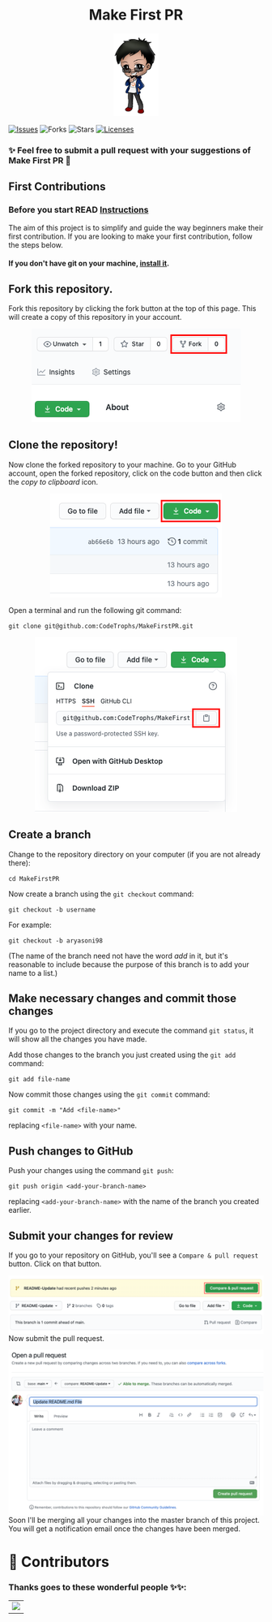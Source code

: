 <h1 align="center">Make First PR</h1>
<p align="center"> <img src="./images/makepr.png" alt="hello" width="90" /></p>

[![Issues](https://img.shields.io/github/issues/CodeTrophs/MakeFirstPR)](https://github.com/CodeTrophs/MakeFirstPR/issues)
![Forks](https://img.shields.io/github/forks/CodeTrophs/MakeFirstPR)
![Stars](https://img.shields.io/github/stars/CodeTrophs/MakeFirstPR)
[![Licenses](https://img.shields.io/github/license/CodeTrophs/MakeFirstPR)](https://github.com/CodeTrophs/MakeFirstPR/blob/main/LICENSE)

### ✨ Feel free to submit a pull request with your suggestions of Make First PR 🚀

## First Contributions

### Before you start READ [Instructions](./instructions.md)

The aim of this project is to simplify and guide the way beginners make their first contribution. If you are looking to make your first contribution, follow the steps below.

#### If you don't have git on your machine, [install it](https://help.github.com/articles/set-up-git/).

## Fork this repository.

Fork this repository by clicking the fork button at the top of this page.
This will create a copy of this repository in your account.

<p align="center"> <img src="./images/fork.png" alt="hello" /> </p>


## Clone the repository!

Now clone the forked repository to your machine. Go to your GitHub account, open the forked repository, click on the code button and then click the _copy to clipboard_ icon.

<p align="center"> <img src="./images/code.png" alt="hello" /> </p>

Open a terminal and run the following git command:

```
git clone git@github.com:CodeTrophs/MakeFirstPR.git
```

<p align="center"> <img src="./images/copy.png" alt="hello" /> </p>

## Create a branch

Change to the repository directory on your computer (if you are not already there):

```
cd MakeFirstPR
```

Now create a branch using the `git checkout` command:

```
git checkout -b username
```

For example:

```
git checkout -b aryasoni98
```

(The name of the branch need not have the word _add_ in it, but it's reasonable to include because the purpose of this branch is to add your name to a list.)

## Make necessary changes and commit those changes

If you go to the project directory and execute the command `git status`, it will show all the changes you have made.

Add those changes to the branch you just created using the `git add` command:

```
git add file-name
```

Now commit those changes using the `git commit` command:

```
git commit -m "Add <file-name>"
```

replacing `<file-name>` with your name.

## Push changes to GitHub

Push your changes using the command `git push`:

```
git push origin <add-your-branch-name>
```

replacing `<add-your-branch-name>` with the name of the branch you created earlier.


## Submit your changes for review

If you go to your repository on GitHub, you'll see a `Compare & pull request` button. Click on that button.

<img style="float: right;" src="./images/pull-request.png" alt="create a pull request" />

Now submit the pull request.

<img style="float: right;" src="./images/open-pr.png" alt="submit pull request" />

Soon I'll be merging all your changes into the master branch of this project. You will get a notification email once the changes have been merged.


# 🌟 Contributors

### Thanks goes to these wonderful people ✨✨:

<table>
	<tr>
		<td>
      <a href="https://github.com/CodeTrophs/MakeFirstPR/graphs/contributors">
        <img src="https://contrib.rocks/image?repo=CodeTrophs/MakeFirstPR" />
      </a>
		</td>
	</tr>
</table>
